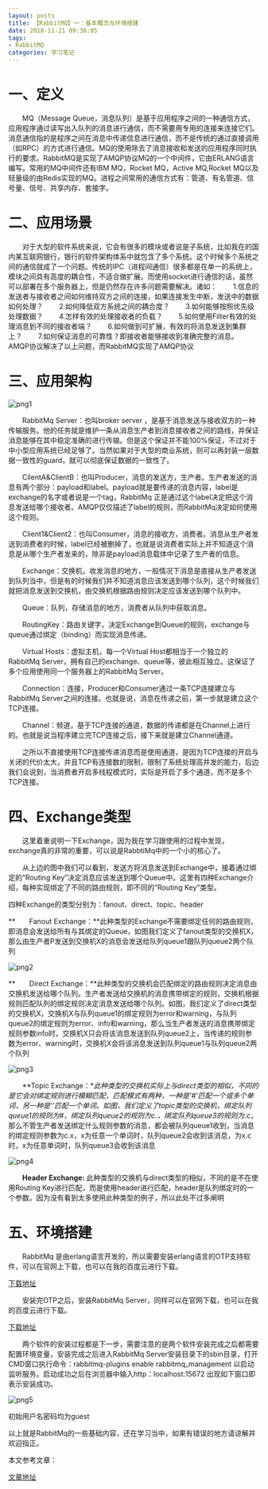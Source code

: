 ```yaml
---
layout: posts
title: 【RabbitMQ】一：基本概念与环境搭建
date: 2018-11-21 09:38:05
tags:
- RabbitMQ
categories: 学习笔记
---
```


# 一、定义

&ensp;&ensp;&ensp;&ensp;MQ（Message Queue，消息队列）是基于应用程序之间的一种通信方式，应用程序通过读写出入队列的消息进行通信，而不需要用专用的连接来连接它们。消息通信指的是程序之间在消息中传递信息进行通信，而不是传统的通过直接调用（如RPC）的方式进行通信。MQ的使用除去了消息接收和发送的应用程序同时执行的要求。RabbitMQ是实现了AMQP协议MQ的一个中间件，它由ERLANG语言编写。常用的MQ中间件还有IBM MQ，Rocket MQ，Active MQ,Rocket MQ以及轻量级的由Redis实现的MQ。进程之间常用的通信方式有：管道、有名管道、信号量、信号、共享内存、套接字。

# 二、应用场景

&ensp;&ensp;&ensp;&ensp;对于大型的软件系统来说，它会有很多的模块或者说是子系统，比如我在的国内某互联网银行，银行的软件架构体系中就包含了多个系统。这个时候多个系统之间的通信就成了一个问题。传统的IPC（进程间通信）很多都是在单一的系统上，模块之间具有高度的耦合性，不适合做扩展。而使用socket进行通信的话，虽然可以部署在多个服务器上，但是仍然存在许多问题需要解决。诸如：
&ensp;&ensp;&ensp;&ensp;1.信息的发送者与接收者之间如何维持双方之间的连接，如果连接发生中断，发送中的数据如何处理？
&ensp;&ensp;&ensp;&ensp;2.如何降低双方系统之间的耦合度？
&ensp;&ensp;&ensp;&ensp;3.如何能够按照优先级处理数据？
&ensp;&ensp;&ensp;&ensp;4.怎样有效的处理接收者的负载？
&ensp;&ensp;&ensp;&ensp;5.如何使用Filter有效的处理消息到不同的接收者端？
&ensp;&ensp;&ensp;&ensp;6.如何做到可扩展，有效的将消息发送到集群上？
&ensp;&ensp;&ensp;&ensp;7.如何保证消息的可靠性？即接收者能够接收到准确完整的消息。
AMQP协议解决了以上问题，而RabbitMQ实现了AMQP协议

# 三、应用架构

![png1]([RabbitMQ]一：基本概念与环境搭建/png1.png)

&ensp;&ensp;&ensp;&ensp;RabbitMq Server：也叫broker server ，是基于消息发送与接收双方的一种传输服务。他的任务就是维护一条从消息生产者到消息接收者之间的路线，并保证消息能够在其中稳定准确的进行传输。但是这个保证并不能100%保证，不过对于中小型应用系统已经足够了。当然如果对于大型的商业系统，则可以再封装一层数据一致性的guard，就可以彻底保证数据的一致性了。

&ensp;&ensp;&ensp;&ensp;CilentA&ClientB：也叫Producer，消息的发送方，生产者。生产者发送的消息有两个部分：payload和label。payload就是要传递的消息内容，label是exchange的名字或者说是一个tag，RabbitMq 正是通过这个label决定把这个消息发送给哪个接收者。AMQP仅仅描述了label的规则，而RabbitMq决定如何使用这个规则。

&ensp;&ensp;&ensp;&ensp;Client1&Client2：也叫Consumer，消息的接收方，消费者。消息从生产者发送到消费者的时候，label已经被删掉了，也就是说消费者实际上并不知道这个消息是从哪个生产者发来的，除非是payload消息载体中记录了生产者的信息。

&ensp;&ensp;&ensp;&ensp;Exchange：交换机，收发消息的地方，一般情况下消息是直接从生产者发送到队列当中，但是有的时候我们并不知道消息应该发送到哪个队列，这个时候我们就把消息发送到交换机，由交换机根据路由规则决定应该发送到哪个队列中。

&ensp;&ensp;&ensp;&ensp;Queue：队列，存储消息的地方，消费者从队列中获取消息。

&ensp;&ensp;&ensp;&ensp;RoutingKey：路由关键字，决定Exchange到Queue的规则，exchange与queue通过绑定（binding）而实现消息传递。

&ensp;&ensp;&ensp;&ensp;Virtual Hosts：虚拟主机，每一个Virtual Host都相当于一个独立的RabbitMq Server，拥有自己的exchange、queue等，彼此相互独立。这保证了多个应用使用同一个服务器上的RabbitMq Server。

&ensp;&ensp;&ensp;&ensp;Connection：连接，Producer和Consumer通过一条TCP连接建立与RabbitMq Server之间的连接。也就是说，消息在传递之前，第一步就是建立这个TCP连接。

&ensp;&ensp;&ensp;&ensp;Channel：频道，基于TCP连接的通道，数据的传递都是在Channel上进行的。也就是说当程序建立完TCP连接之后，接下来就是建立Channel通道。

&ensp;&ensp;&ensp;&ensp;之所以不直接使用TCP连接传递消息而是使用通道，是因为TCP连接的开启与关闭的代价太大，并且TCP有连接数的限制，限制了系统处理高并发的能力，后边我们会说到，当消费者开启多线程模式时，实际是开启了多个通道，而不是多个TCP连接。

# 四、Exchange类型

&ensp;&ensp;&ensp;&ensp;这里着重说明一下Exchange，因为我在学习跟使用的过程中发现，exchange真的非常的重要，可以说是RabbtiMq中的一个小的核心了。

&ensp;&ensp;&ensp;&ensp;从上边的图中我们可以看到，发送方将消息发送到Exchange中，接着通过绑定的“Routing Key”决定消息应该发送到哪个Queue中。这里有四种Exchange介绍，每种实现绑定了不同的路由规则，即不同的“Routing Key”类型。

四种Exchange的类型分别为：fanout、direct、topic、header

**&ensp;&ensp;&ensp;&ensp;Fanout Exchange：**此种类型的Exchange不需要绑定任何的路由规则，即消息会发送给所有与其绑定的Queue，如图我们定义了fanout类型的交换机X，那么由生产者P发送到交换机X的消息会发送给队列queue1跟队列queue2两个队列

![png2]([RabbitMQ]一：基本概念与环境搭建/png2.png)

**&ensp;&ensp;&ensp;&ensp;Direct Exchange：**此种类型的交换机会匹配绑定的路由规则决定消息由交换机发送给哪个队列。生产者发送给交换机的消息携带绑定的规则，交换机根据规则匹配队列的绑定规则决定消息发送给哪个队列。如图，我们定义了direct类型的交换机X，交换机X与队列queue1的绑定规则为error和warning，与队列queue2的绑定规则为error、info和warning，那么当生产者发送的消息携带绑定规则参数info时，交换机X只会将该消息发送到队列queue2上，当传递的规则参数为error、warning时，交换机X会将该消息发送到队列queue1与队列queue2两个队列

![png3]([RabbitMQ]一：基本概念与环境搭建/png3.png)

&ensp;&ensp;&ensp;&ensp;**Topic Exchange：**此种类型的交换机实际上与direct类型的相似，不同的是它会对绑定规则进行模糊匹配，匹配模式有两种，一种是‘#’匹配一个或多个单词，另一种是‘*’匹配一个单词。如图，我们定义了topic类型的交换机，绑定队列queue1的规则为#，绑定队列queue2的规则为c.*，绑定队列queue3的规则为*.c，那么不管生产者发送绑定什么规则参数的消息，都会被队列queue1收到，当消息的绑定规则参数为c.x，x为任意一个单词时，队列queue2会收到该消息，为x.c时，x为任意单词时，队列queue3会收到该消息

![png4]([RabbitMQ]一：基本概念与环境搭建/png4.png)

&ensp;&ensp;&ensp;&ensp;**Header Exchange:** 此种类型的交换机与direct类型的相似，不同的是不在使用Routing Key进行匹配，而是使用header进行匹配，header是队列绑定时的一个参数。因为没有看到太多使用此种类型的例子，所以此处不过多阐明

# 五、环境搭建

&ensp;&ensp;&ensp;&ensp;RabbitMq 是由erlang语言开发的，所以需要安装erlang语言的OTP支持软件，可以在官网上下载，也可以在我的百度云进行下载。

[下载地址](<https://pan.baidu.com/s/1bpSDLkr>)

&ensp;&ensp;&ensp;&ensp;安装完OTP之后，安装RabbitMq Server，同样可以在官网下载，也可以在我的百度云进行下载。

[下载地址](<https://pan.baidu.com/s/1jJdUOE6>)

&ensp;&ensp;&ensp;&ensp;两个软件的安装过程都是下一步，需要注意的是两个软件安装完成之后都需要配置环境变量，安装完成之后进入RabbitMq Server安装目录下的sbin目录，打开CMD窗口执行命令：rabbitmq-plugins enable rabbitmq_management 以启动监听服务。启动成功之后在浏览器中输入http：localhost:15672 出现如下窗口即表示安装成功。

![png5]([RabbitMQ]一：基本概念与环境搭建/png5.png)

初始用户名密码均为guest

以上就是RabbitMq的一些基础内容，还在学习当中，如果有错误的地方请谅解并欢迎指正。

本文参考文章：

[文章地址](http://blog.csdn.net/anzhsoft/article/details/19563091)

